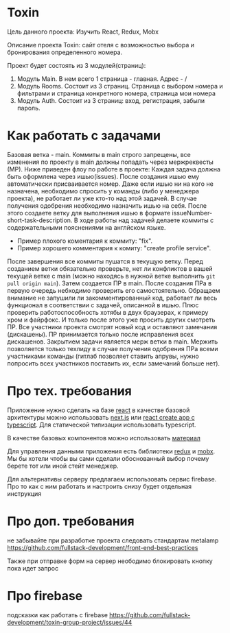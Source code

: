 # Toxin

Цель данного проекта: Изучить React, Redux, Mobx

Описание проекта Toxin: сайт отеля с возможностью выбора и бронирования определенного номера.

Проект будет состоять из 3 модулей(страниц):

1. Модуль Main. В нем всего 1 страница - главная. Адрес - /
2. Модуль Rooms. Состоит из 3 страниц. Страница с выбором номера и фильтрами и страница конкретного номера, страница мои номера
3. Модуль Auth. Состоит из 3 страниц: вход, регистрация, забыли пароль.

# Как работать с задачами

Базовая ветка - main.
Коммиты в main строго запрещены, все изменения по проекту в main должны попадать через мержреквесты (МР).
Ниже приведен флоу по работе в проекте:
Каждая задача должна быть оформлена через ишью(issues).
После создания ишью ему автоматически присваивается номер. Даже если ишью ни на кого не назначена, необходимо спросить у команды (либо у менеджера проекта), не работает ли уже кто-то над этой задачей. В случае получения одобрения необходимо назначить ишью на себя.
После этого создаете ветку для выполнения ишью в формате issueNumber-short-task-description.
В ходе работы над задачей делаете коммиты с содержательными пояснениями на англйском языке.

- Пример плохого коментария к коммиту: "fix".
- Пример хорошего комментария к комиту: "create profile service".

После завершения все коммиты пушатся в текущую ветку.
Перед созданием ветки обязательно проверьте, нет ли конфликтов в вашей текущей ветке с main (можно находясь в нужной ветке выполнить `git pull origin main`).
Затем создается ПР в main. После создания ПРа в первую очередь небходимо проверить его самостоятельно. Обращаем внимание не запушили ли закомментированный код, работает ли весь функционал в соответствии с задачей, описанной в ишью. Плюс проверить работоспособность хотябы в двух браузерах, к примеру хром и файрфокс. И только после этого уже просить других смотреть ПР.
Все участники проекта смотрят новый код и оставляют замечания (дискашены).
ПР принимается только после исправления всех дискашенов.
Закрытием задачи является мерж ветки в main. Мержить позволяется только техлиду в случае получения одобрения ПРа всеми участниками команды (гитлаб позволяет ставить апрувы, нужно попросить всех участников поставить их, если замечаний больше нет).

# Про тех. требования

Приложение нужно сделать на базе [react](https://reactjs.org/) в качестве базовой архитектуры можно использовать [next.js](https://nextjs.org/) или [react create app c typescript](https://create-react-app.dev/docs/adding-typescript/). Для статической типизации использовать typescript.  

В качестве базовых компонентов можно использовать [материал](https://mui.com/)

Для управления данными приложения есть библиотеки [redux](https://redux.js.org/)  и [mobx](https://mobx.js.org). Мы бы хотели чтобы вы сами сделали обоснованный выбор почему берете тот или иной стейт менеджер.

Для альтернативы серверу предлагаем использовать сервис firebase. Про то как с ним работать и настроить снизу будет отдельная инструкция

# Про доп. требования

не забывайте при разработке проекта следовать стандартам metalamp https://github.com/fullstack-development/front-end-best-practices

Также при отправке форм на сервер неободимо блокировать кнопку пока идет запрос

# Про firebase

подсказки как работать с firebase https://github.com/fullstack-development/toxin-group-project/issues/44
